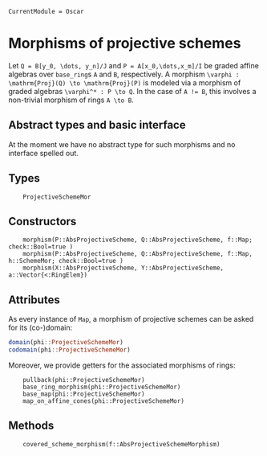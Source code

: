 ```@meta
CurrentModule = Oscar
```

# Morphisms of projective schemes

Let ``Q = B[y_0, \dots, y_n]/J`` and ``P = A[x_0,\dots,x_m]/I`` be 
graded affine algebras over `base_ring`s `A` and `B`, respectively. 
A morphism ``\varphi : \mathrm{Proj}(Q) \to \mathrm{Proj}(P)`` is modeled 
via a morphism of graded algebras ``\varphi^* : P \to Q``. 
In the case of `A != B`, this involves a non-trivial morphism 
of rings ``A \to B``.

## Abstract types and basic interface 
At the moment we have no abstract type for such morphisms and no interface spelled 
out. 

## Types 
```@docs
    ProjectiveSchemeMor
```

## Constructors
```@docs
    morphism(P::AbsProjectiveScheme, Q::AbsProjectiveScheme, f::Map; check::Bool=true )
    morphism(P::AbsProjectiveScheme, Q::AbsProjectiveScheme, f::Map, h::SchemeMor; check::Bool=true )
    morphism(X::AbsProjectiveScheme, Y::AbsProjectiveScheme, a::Vector{<:RingElem})
```
## Attributes
As every instance of `Map`, a morphism of projective schemes can be asked for its (co-)domain:
```julia
domain(phi::ProjectiveSchemeMor) 
codomain(phi::ProjectiveSchemeMor)
```
Moreover, we provide getters for the associated morphisms of rings:
```@docs
    pullback(phi::ProjectiveSchemeMor)
    base_ring_morphism(phi::ProjectiveSchemeMor) 
    base_map(phi::ProjectiveSchemeMor)
    map_on_affine_cones(phi::ProjectiveSchemeMor)
```
## Methods
```@docs
    covered_scheme_morphism(f::AbsProjectiveSchemeMorphism)
```

